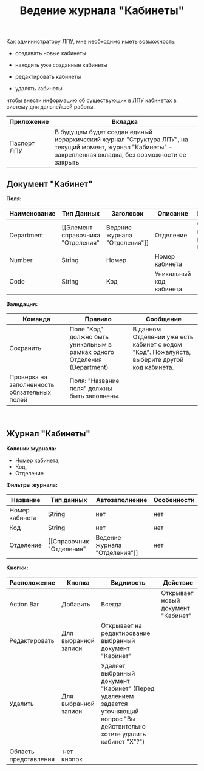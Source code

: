 ﻿---
layout: default
title: Ведение журнала "Кабинеты"
position: 
categories: 
tags: 
---

Как администратору ЛПУ, мне необходимо иметь возможность:

* создавать новые кабинеты

* находить уже созданные кабинеты

* редактировать кабинеты

* удалять кабинеты

чтобы внести информацию об существующих в ЛПУ кабинетах в систему для дальнейшей работы.

|Приложение|Вкладка|
|----------|-------|
|Паспорт ЛПУ|В будущем будет создан единый иерархический журнал "Структура ЛПУ", на текущий момент, журнал "Кабинеты" - закрепленная вкладка, без возможности ее закрыть|

## Документ "Кабинет"

**Поля:**

|Наименование|Тип Данных|Заголовок|Описание|Множественность|
|------------|----------|---------|--------|---------------|
|Department|[[Элемент справочника "Отделения"|Ведение журнала "Отделения"]]|Отделение|Отделение, в котором расположен кабинет|[1..1]|
|Number|String|Номер|Номер кабинета|[1..1]|
|Code|String|Код|Уникальный код кабинета|[1..1]|

**Валидация:**

|Команда|Правило|Сообщение|
|-------|-------|---------|
|Сохранить|Поле "Код" должно быть уникальным в рамках одного Отделения (Department)|В данном Отделении уже есть кабинет с кодом "Код". Пожалуйста, выберите другой код кабинета.|
|Проверка на заполненность обязательных полей|Поля: "Название поля" должны быть заполнены.|

 

## Журнал "Кабинеты"

**Колонки журнала:**

* Номер кабинета,
* Код,
* Отделение

**Фильтры журнала:**

|Название|Тип данных|Автозаполнение|Особенности|
|--------|----------|--------------|-----------|
|Номер кабинета|String|нет|нет|
|Код|String|нет|нет|
|Отделение|[[Справочник "Отделения"|Ведение журнала "Отделения"]]|нет|нет|

**Кнопки:**

|Расположение|Кнопка|Видимость|Действие|
|------------|------|---------|--------|
|Action Bar|Добавить|Всегда|Открывает новый документ "Кабинет"|
|Редактировать|Для выбранной записи|Открывает на редактирование выбранный документ "Кабинет"|
|Удалить|Для выбранной записи|Удаляет выбранный документ "Кабинет" (Перед удалением задается уточняющий вопрос "Вы действительно хотите удалить кабинет "Х"?")|
|Область представления| нет кнопок| | |

